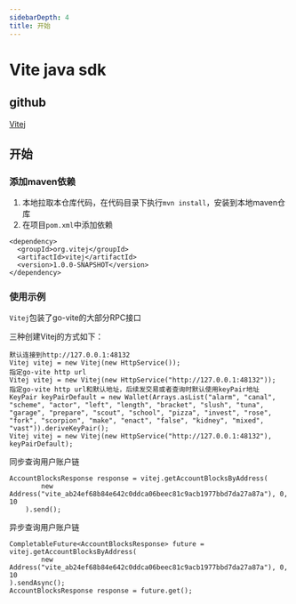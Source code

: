```yaml
---
sidebarDepth: 4
title: 开始
---
```

# Vite java sdk

## github

[Vitej](https://github.com/vitelabs/vitej)

## 开始

### 添加maven依赖
1. 本地拉取本仓库代码，在代码目录下执行`mvn install`，安装到本地maven仓库
2. 在项目`pom.xml`中添加依赖
```
<dependency>
  <groupId>org.vitej</groupId>
  <artifactId>vitej</artifactId>
  <version>1.0.0-SNAPSHOT</version>
</dependency>
```

### 使用示例

`Vitej`包装了go-vite的大部分RPC接口

三种创建Vitej的方式如下：
```
默认连接到http://127.0.0.1:48132
Vitej vitej = new Vitej(new HttpService());
指定go-vite http url
Vitej vitej = new Vitej(new HttpService("http://127.0.0.1:48132"));
指定go-vite http url和默认地址，后续发交易或者查询时默认使用keyPair地址
KeyPair keyPairDefault = new Wallet(Arrays.asList("alarm", "canal", "scheme", "actor", "left", "length", "bracket", "slush", "tuna", "garage", "prepare", "scout", "school", "pizza", "invest", "rose", "fork", "scorpion", "make", "enact", "false", "kidney", "mixed", "vast")).deriveKeyPair();
Vitej vitej = new Vitej(new HttpService("http://127.0.0.1:48132"), keyPairDefault);
```

同步查询用户账户链
```
AccountBlocksResponse response = vitej.getAccountBlocksByAddress(
        new Address("vite_ab24ef68b84e642c0ddca06beec81c9acb1977bbd7da27a87a"), 0, 10
    ).send();
```
异步查询用户账户链
```
CompletableFuture<AccountBlocksResponse> future = vitej.getAccountBlocksByAddress(
        new Address("vite_ab24ef68b84e642c0ddca06beec81c9acb1977bbd7da27a87a"), 0, 10
).sendAsync();
AccountBlocksResponse response = future.get();
```


